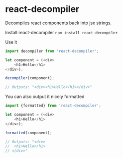 # react-decompiler

Decompiles react components back into jsx strings.

Install react-decompiler
`npm install react-decompiler`

Use it
```javascript
import decompiler from 'react-decompiler';

let component = (<div>
    <h1>Hello</h1>
</div>);

decompiler(component);

// Outputs: "<div><h1>Hello</h1></div>"
```

You can also output it nicely formatted
```javascript
import {formatted} from 'react-decompiler';

let component = (<div>
    <h1>Hello</h1>
</div>);

formatted(component);

// Outputs: "<div>
//  <h1>Hello</h1>
// </div>"
```
